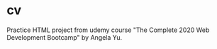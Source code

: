 # cv

Practice HTML project from udemy course "The Complete 2020 Web Development Bootcamp" by Angela Yu.
